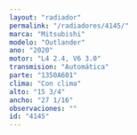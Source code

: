 ```yaml
---
layout: "radiador"
permalink: "/radiadores/4145/"
marca: "Mitsubishi"
modelo: "Outlander"
ano: "2020"
motor: "L4 2.4, V6 3.0"
transmision: "Automática"
parte: "1350A601"
clima: "Con clima"
alto: "15 3/4"
ancho: "27 1/16"
observaciones: ""
id: "4145"
---
```


